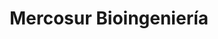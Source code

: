 ---
title: "Mercosur Bioingeniería"
url: /obera/mercosur-bioingenieria/
shop: suministros médicos
---